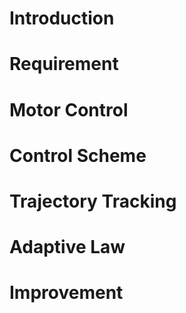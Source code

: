 # Introduction

# Requirement

# Motor Control

# Control Scheme

# Trajectory Tracking

# Adaptive Law

# Improvement
